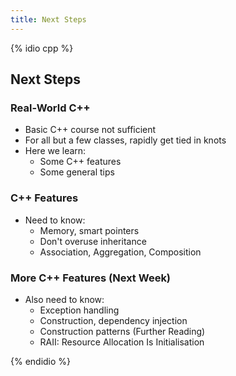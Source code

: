 ```yaml
---
title: Next Steps
---
```


{% idio cpp %}

## Next Steps

### Real-World C++

* Basic C++ course not sufficient
* For all but a few classes, rapidly get tied in knots
* Here we learn:
    * Some C++ features
    * Some general tips


### C++ Features

* Need to know:
    * Memory, smart pointers
    * Don't overuse inheritance
    * Association, Aggregation, Composition


### More C++ Features (Next Week)

* Also need to know:
    * Exception handling
    * Construction, dependency injection
    * Construction patterns (Further Reading)
    * RAII: Resource Allocation Is Initialisation
 
{% endidio %}
